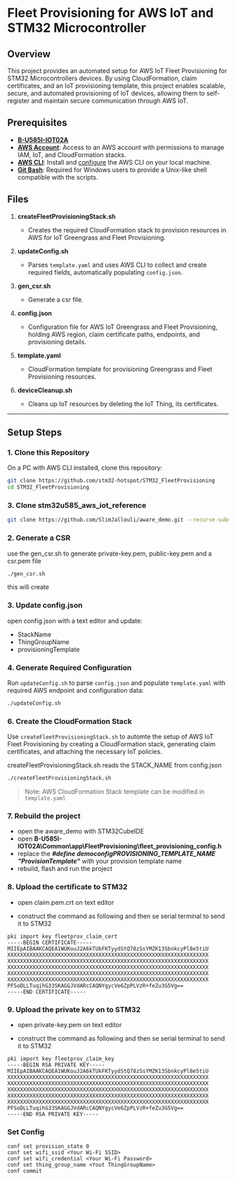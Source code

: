 
# Fleet Provisioning for AWS IoT and STM32 Microcontroller

## Overview
This project provides an automated setup for AWS IoT Fleet Provisioning for STM32 Microcontrollers devices. By using CloudFormation, claim certificates, and an IoT provisioning template, this project enables scalable, secure, and automated provisioning of IoT devices, allowing them to self-register and maintain secure communication through AWS IoT.

## Prerequisites
- **[B-U585I-IOT02A](https://www.st.com/en/evaluation-tools/b-u585i-iot02a.html)**
- **[AWS Account](https://aws.amazon.com/)**: Access to an AWS account with permissions to manage IAM, IoT, and CloudFormation stacks.
- **[AWS CLI](https://docs.aws.amazon.com/cli/latest/userguide/getting-started-install.html)**: Install and [configure](https://docs.aws.amazon.com/cli/latest/userguide/getting-started-quickstart.html) the AWS CLI on your local machine.
- **[Git Bash](https://git-scm.com/downloads)**: Required for Windows users to provide a Unix-like shell compatible with the scripts.

## Files

1. **createFleetProvisioningStack.sh**
   - Creates the required CloudFormation stack to provision resources in AWS for IoT Greengrass and Fleet Provisioning.

2. **updateConfig.sh**
   - Parses `template.yaml` and uses AWS CLI to collect and create required fields, automatically populating `config.json`.

3. **gen_csr.sh**
   - Generate a csr file.

4. **config.json**
   - Configuration file for AWS IoT Greengrass and Fleet Provisioning, holding AWS region, claim certificate paths, endpoints, and provisioning details.

5. **template.yaml**
   - CloudFormation template for provisioning Greengrass and Fleet Provisioning resources.

6. **deviceCleanup.sh**
   - Cleans up IoT resources by deleting the IoT Thing, its certificates.

---

## Setup Steps

### 1. Clone this Repository
On a PC with AWS CLI installed, clone this repository:

```bash
git clone https://github.com/stm32-hotspot/STM32_FleetProvisioning
cd STM32_FleetProvisioning
```
### 3. Clone stm32u585_aws_iot_reference
```bash
git clone https://github.com/SlimJallouli/aware_demo.git --recurse-submodules
```

### 2. Generate a CSR
use the gen_csr.sh to generate private-key.pem,  public-key.pem and a csr.pem file

```bash
./gen_csr.sh
```

this will create 

### 3. Update config.json
open config.json with a text editor and update:
- StackName
- ThingGroupName
- provisioningTemplate

### 4. Generate Required Configuration
Run `updateConfig.sh` to parse `config.json` and populate `template.yaml` with required AWS endpoint and configuration data:

```bash
./updateConfig.sh
```
### 6. Create the CloudFormation Stack
Use `createFleetProvisioningStack.sh` to automte the setup of AWS IoT Fleet Provisioning by creating a CloudFormation stack, generating claim certificates, and attaching the necessary IoT policies.

createFleetProvisioningStack.sh reads the STACK_NAME from config.json

```bash
./createFleetProvisioningStack.sh
```
> Note: AWS CloudFormation Stack template can be modified in `template.yaml` 

### 7. Rebuild the project
- open the aware_demo with STM32CubeIDE
- open **B-U585I-IOT02A\Common\app\FleetProvisioning\fleet_provisioning_config.h** 
- replace the ***#define democonfigPROVISIONING_TEMPLATE_NAME "ProvisionTemplate"*** with your provision template name
- rebuild, flash and run the project

### 8. Upload the certificate to STM32 
- open claim.pem.crt on text editor

- construct the command as following and then se serial terminal to send it to STM32
```
pki import key fleetprov_claim_cert
-----BEGIN CERTIFICATE-----
MIIEpAIBAAKCAQEA1WUKouJ2A6kTUkFKTyydStQ78zSsYMZK13SbnkcyPl8e5tiU
XXXXXXXXXXXXXXXXXXXXXXXXXXXXXXXXXXXXXXXXXXXXXXXXXXXXXXXXXXXXXXXX
XXXXXXXXXXXXXXXXXXXXXXXXXXXXXXXXXXXXXXXXXXXXXXXXXXXXXXXXXXXXXXXX
XXXXXXXXXXXXXXXXXXXXXXXXXXXXXXXXXXXXXXXXXXXXXXXXXXXXXXXXXXXXXXXX
XXXXXXXXXXXXXXXXXXXXXXXXXXXXXXXXXXXXXXXXXXXXXXXXXXXXXXXXXXXXXXXX
XXXXXXXXXXXXXXXXXXXXXXXXXXXXXXXXXXXXXXXXXXXXXXXXXXXXXXXXXXXXXXXX
PFSoDLLTuqihG33SKAGGJVdARcCAQNYgycVe6ZpPLVzR+feZu3G5Vg==
-----END CERTIFICATE-----
```
### 9. Upload the private key on to STM32
- open private-key.pem on text editor

- construct the command as following and then se serial terminal to send it to STM32
```
pki import key fleetprov_claim_key
-----BEGIN RSA PRIVATE KEY-----
MIIEpAIBAAKCAQEA1WUKouJ2A6kTUkFKTyydStQ78zSsYMZK13SbnkcyPl8e5tiU
XXXXXXXXXXXXXXXXXXXXXXXXXXXXXXXXXXXXXXXXXXXXXXXXXXXXXXXXXXXXXXXX
XXXXXXXXXXXXXXXXXXXXXXXXXXXXXXXXXXXXXXXXXXXXXXXXXXXXXXXXXXXXXXXX
XXXXXXXXXXXXXXXXXXXXXXXXXXXXXXXXXXXXXXXXXXXXXXXXXXXXXXXXXXXXXXXX
XXXXXXXXXXXXXXXXXXXXXXXXXXXXXXXXXXXXXXXXXXXXXXXXXXXXXXXXXXXXXXXX
XXXXXXXXXXXXXXXXXXXXXXXXXXXXXXXXXXXXXXXXXXXXXXXXXXXXXXXXXXXXXXXX
PFSoDLLTuqihG33SKAGGJVdARcCAQNYgycVe6ZpPLVzR+feZu3G5Vg==
-----END RSA PRIVATE KEY-----
```
### Set Config

```
conf set provision_state 0
conf set wifi_ssid <Your Wi-Fi SSID>
conf set wifi_credential <Your Wi-Fi Password>
conf set thing_group_name <Yout ThingGroupName>
conf commit
```
